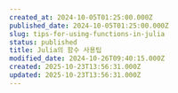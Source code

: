 ```yaml
---
created_at: 2024-10-05T01:25:00.000Z
published_date: 2024-10-05T01:25:00.000Z
slug: tips-for-using-functions-in-julia
status: published
title: Julia의 함수 사용팁
modified_date: 2024-10-26T09:40:15.000Z
created: 2025-10-23T13:56:31.000Z
updated: 2025-10-23T13:56:31.000Z
---
```


